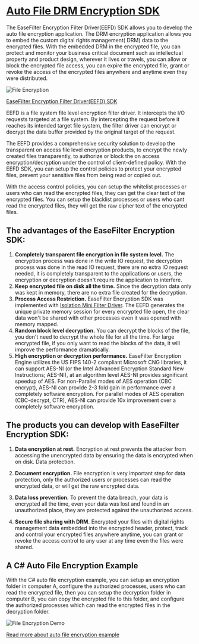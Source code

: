 # [Auto File DRM Encryption SDK](https://www.easefilter.com/kb/auto-file-drm-encryption-tool.htm)
The EaseFilter Encryption Filter Driver(EEFD) SDK allows you to develop the auto file encryption application. The DRM encryption application allows you to embed the custom digital rights management( DRM) data to the encrypted files. With the embedded DRM in the encrypted file, you can protect and monitor your business critical document such as intellectual property and product design, wherever it lives or travels, you can allow or block the encrypted file access, you can expire the encrypted file, grant or revoke the access of the encrypted files anywhere and anytime even they were distributed.

![File Encryption](https://www.easefilter.com/Images/TransparentFileEncryption.png)

[EaseFilter Encryption Filter Driver(EEFD) SDK](https://www.easefilter.com/kb/transparent-on-access-file-encryption-SDK.htm)

EEFD is a file system file level encryption filter driver. It intercepts the I/O requests targeted at a file system. By intercepting the request before it reaches its intended target file system, the filter driver can encrypt or decrypt the data buffer provided by the original target of the request. 

The EEFD provides a comprehensive security solution to develop the transparent on access file level encryption products, to encrypt the newly created files transparently, to authorize or block the on access encryption/decryption under the control of client-defined policy. With the EEFD SDK, you can setup the control policies to protect your encrypted files, prevent your sensitive files from being read or copied out. 

With the access control policies, you can setup the whitelist processes or users who can read the encrypted files, they can get the clear text of the encrypted files. You can setup the blacklist processes or users who cant read the encrypted files, they will get the raw cipher text of the encrypted files.
 
## The advantages of the EaseFilter Encryption SDK:
1. **Completely transparent file encryption in file system level.** The encryption process was done in the write IO request, the decryption process was done in the read IO request, there are no extra IO request needed, it is completely transparent to the applications or users, the encryption or decryption doesn't require the application to interfere. 
2. **Keep encrypted file on disk all the time.** Since the decryption data only was kept in memory, there are no extra file created for the decryption.
3. **Process Access Restriction.** EaseFilter Encryption SDK was implemented with [Isolation Mini Filter Driver](https://www.easefilter.com/kb/Isolation_Filter_Driver.htm). The EEFD generates the unique private memory session for every encrypted file open, the clear data won't be shared with other processes even it was opened with memory mapped. 
4. **Random block level decryption.** You can decrypt the blocks of the file, you don't need to decrypt the whole file for all the time. For large encrypted file, if you only want to read the blocks of the data, it will improve the performance dramatically.
5. **High encryption or decryption performance.** EaseFilter Encryption Engine utilizes the US FIPS 140-2 compliant Microsoft CNG libraries, it can support AES-NI (or the Intel Advanced Encryption Standard New Instructions; AES-NI), at an algorithm level AES-NI provides significant speedup of AES. For non-Parallel modes of AES operation (CBC encrypt), AES-NI can provide 2-3 fold gain in performance over a completely software encryption. For parallel modes of AES operation (CBC-decrypt, CTR), AES-NI can provide 10x improvement over a completely software encryption.
   

## The products you can develop with EaseFilter Encryption SDK:

1. **Data encryption at rest.** Encryption at rest prevents the attacker from accessing the unencrypted data by ensuring the data is encrypted when on disk.
Data protection.

2. **Document encryption.** File encryption is very important step for data protection, only the authorized users or processes can read the encrypted data, or will get the raw encrypted data.

3. **Data loss prevention.** To prevent the data breach, your data is encrypted all the time, even your data was lost and found in an unauthorized place, they are protected against the unauthorized access.

4. **Secure file sharing with DRM.**
Encrypted your files with digital rights management data embedded into the encrypted header, protect, track and control your encrypted files anywhere anytime, you can grant or revoke the access control to any user at any time even the files were shared.

## A C# Auto File Encryption Example
With the C# auto file encryption example, you can setup an encryption folder in computer A, configure the authorized processes, users who can read the encrypted file, then you can setup the decryption folder in computer B, you can copy the encrypted file to this folder, and configure the authorized processes which can read the encrypted files in the decryption folder.

![File Encryption Demo](https://www.easefilter.com/images/autoencryptdemo.png)

[Read more about auto file encryption example](https://www.easefilter.com/Forums_Files/AutoFileEncryption.htm)
